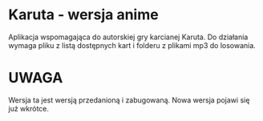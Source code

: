 # Karuta - wersja anime
Aplikacja wspomagająca do autorskiej gry karcianej Karuta. Do działania wymaga pliku z listą dostępnych kart i folderu z plikami mp3 do losowania.

# UWAGA
Wersja ta jest wersją przedanioną i zabugowaną. Nowa wersja pojawi się już wkrótce.
